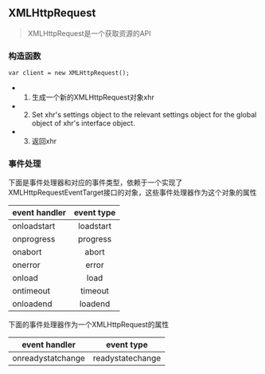 ## XMLHttpRequest

> XMLHttpRequest是一个获取资源的API

### 构造函数
```
var client = new XMLHttpRequest();
```
- 1. 生成一个新的XMLHttpRequest对象xhr
- 2. Set xhr's settings object to the relevant settings object for the global object of xhr's interface object.
- 3. 返回xhr

### 事件处理
下面是事件处理器和对应的事件类型，依赖于一个实现了XMLHttpRequestEventTarget接口的对象，这些事件处理器作为这个对象的属性

|event handler  |event type |
|---------------|:---------:|
|onloadstart	|loadstart	|
|onprogress		|progress	|
|onabort		|abort		|
|onerror		|error		|
|onload			|load		|
|ontimeout		|timeout	|
|onloadend		|loadend	|

下面的事件处理器作为一个XMLHttpRequest的属性

|event handler	  |event type	   |
|-----------------|:--------------:|
|onreadystatchange|readystatechange|

